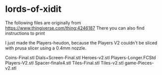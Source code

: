 # lords-of-xidit

The following files are originally from https://www.thingiverse.com/thing:4246187 There you can also find instructions to print

I just made the Players-heudon, because the Players V2 couldn't be sliced with prusa slicer using a 0.4mm nozzle.

Coins-Final.stl
Dials+Screen-Final.stl
Heroes-v2.stl
Players-Longer.FCStd
Players-V2.stl
Spacer-finalx4.stl
Tiles-Final.stl
Tiles-v2.stl
game-Pieces-v2.stl
